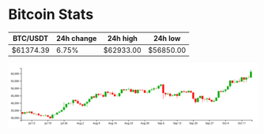 # Bitcoin Stats

BTC/USDT|24h change|24h high|24h low|
|---|---|---|---|
|$61374.39|6.75%|$62933.00|$56850.00|

<img src="./chart.svg">
